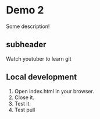 # Demo 2

Some description!

## subheader

Watch youtuber to learn git

## Local development

1. Open index.html in your browser.
2. Close it.
3. Test it.
4. Test pull